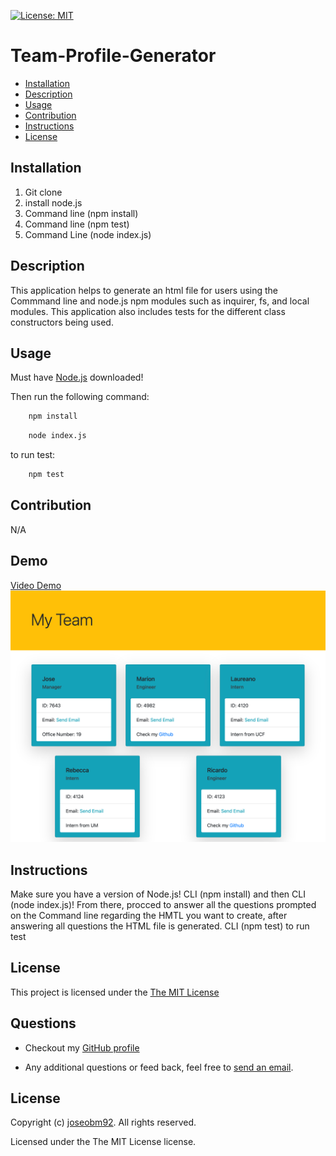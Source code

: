 
 [![License: MIT](https://img.shields.io/badge/License-MIT-yellow.svg)](https://opensource.org/licenses/MIT)
  # Team-Profile-Generator
 
  * [Installation](#installation)
  * [Description](#description)
  * [Usage](#usage)
  * [Contribution](#contribution)
  * [Instructions](#instructions)
  * [License](#license)
      
  ## Installation

  1. Git clone 
  2. install node.js 
  3. Command line (npm install)
  4. Command line (npm test) 
  4. Command Line (node index.js)

  ## Description
  This application helps to generate an html file for users using the Commmand line and node.js npm modules such as inquirer, fs, and local modules. This application also includes tests for the different class constructors being used.
  ## Usage
  Must have [Node.js](https://nodejs.org/en/) downloaded!

  Then run the following command:
```sh 
    npm install
``` 
```sh 
    node index.js
```

to run test:
```sh 
    npm test
```


  ## Contribution
  N/A
  ## Demo
 [Video Demo](https://drive.google.com/file/d/1t7c3Wt66fZ0HaO1HFCOJoaVyN-DVJ9SL/view)
 ![alt text](./Assets/images/myTeam-generator.png)

  ## Instructions
  Make sure you have a version of Node.js!
  CLI (npm install) and then CLI (node index.js)! From there, procced to answer all the questions prompted on the Command line regarding the HMTL you want to create, after answering all questions the HTML file is generated.
  CLI (npm test) to run test 
  ## License
  This project is licensed under the [The MIT License](https://opensource.org/licenses/MIT)
      
  ## Questions
  * Checkout my [GitHub profile](https://github.com/joseobm92)
  
  * Any additional questions or feed back, feel free to [send an email](mailto:joseobm92@gmail.com). 
  ## License
  Copyright (c) [ joseobm92](https://github.com/joseobm92). All rights reserved.
  
  Licensed under the The MIT License license.
